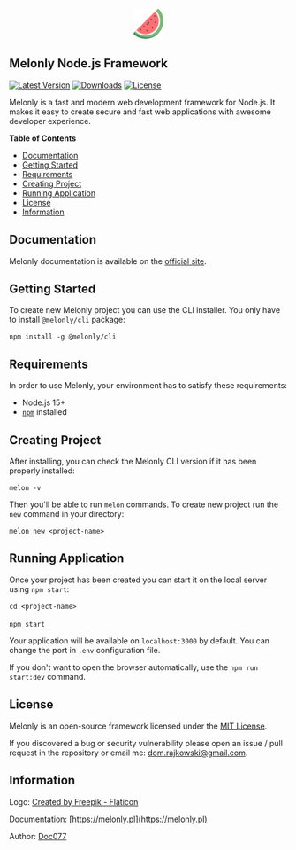 <p align="center">
  <img src="assets/logo.png" width="54">
</p>

<!-- omit in toc -->
## Melonly Node.js Framework

<a href="https://www.npmjs.com/package/@melonly/core" target="_blank"><img src="https://img.shields.io/npm/v/@melonly/core.svg?style=flat-square&labelColor=333842&color=10b981" alt="Latest Version"></a>
<a href="https://www.npmjs.com/package/@melonly/core" target="_blank"><img src="https://img.shields.io/npm/dt/@melonly/core.svg?style=flat-square&labelColor=333842&color=10b981" alt="Downloads"></a>
<a href="https://www.npmjs.com/package/@melonly/core" target="_blank"><img src="https://img.shields.io/npm/l/@melonly/core.svg?style=flat-square&labelColor=333842&color=10b981" alt="License"></a>

Melonly is a fast and modern web development framework for Node.js. It makes it easy to create secure and fast web applications with awesome developer experience.

**Table of Contents**

- [Documentation](#documentation)
- [Getting Started](#getting-started)
- [Requirements](#requirements)
- [Creating Project](#creating-project)
- [Running Application](#running-application)
- [License](#license)
- [Information](#information)

## Documentation

Melonly documentation is available on the [official site](https://melonly.pl).

## Getting Started

To create new Melonly project you can use the CLI installer. You only have to install `@melonly/cli` package:

```shell
npm install -g @melonly/cli
```

## Requirements

In order to use Melonly, your environment has to satisfy these requirements:

- Node.js 15+
- [`npm`](https://nodejs.org/en/download/) installed

## Creating Project

After installing, you can check the Melonly CLI version if it has been properly installed:

```shell
melon -v
```

Then you'll be able to run `melon` commands.
To create new project run the `new` command in your directory:

```shell
melon new <project-name>
```

## Running Application

Once your project has been created you can start it on the local server using `npm start`:

```shell
cd <project-name>

npm start
```

Your application will be available on `localhost:3000` by default. You can change the port in `.env` configuration file.

If you don't want to open the browser automatically, use the `npm run start:dev` command.

## License

Melonly is an open-source framework licensed under the [MIT License](LICENSE).

If you discovered a bug or security vulnerability please open an issue / pull request in the repository or email me: dom.rajkowski@gmail.com.

## Information

Logo: [Created by Freepik - Flaticon](https://www.flaticon.com/free-icons/watermelon)

Documentation: [https://melonly.pl](https://melonly.pl)

Author: [Doc077](https://github.com/Doc077)

